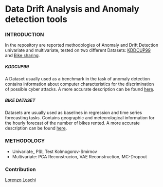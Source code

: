 # Data Drift Analysis and Anomaly detection tools

### INTRODUCTION
In the repository are reported methodologies of Anomaly and Drift Detection univariate and multivariate, tested on two different Datasets: [KDDCUP99](http://kdd.ics.uci.edu/databases/kddcup99/kddcup99.html) and [Bike sharing](https://www.kaggle.com/datasets/lakshmi25npathi/bike-sharing-dataset).

##### KDDCUP99

A Dataset usually used as a benchmark in the task of anomaly detection contains information about computer characteristics for the discrimination of possible cyber attacks. A more accurate description can be found [here](https://www.researchgate.net/publication/48446353_A_detailed_analysis_of_the_KDD_CUP_99_data_set).

##### BIKE DATASET

Datasets are usually used as baselines in regression and time series forecasting tasks. Contains geographic and meteorological information for the hourly forecast of the number of bikes rented. A more accurate description can be found [here](https://www.kaggle.com/datasets/lakshmi25npathi/bike-sharing-dataset).

### METHODOLOGY

- Univariate_  PSI, Test Kolmogorov-Smirnov
- Multivariate: PCA Reconstrucion, VAE Reconstruction, MC-Dropout

### Contribution
[Lorenzo Loschi](https://github.com/lolloloschi97)

